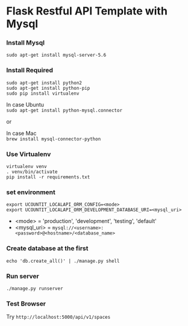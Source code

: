 # Flask Restful API Template with Mysql

### Install Mysql

`sudo apt-get install mysql-server-5.6`


### Install Required

```
sudo apt-get install python2
sudo apt-get install python-pip
sudo pip install virtualenv
```

In case Ubuntu  
`sudo apt-get install python-mysql.connector`

or 

In case Mac  
`brew install mysql-connector-python`


### Use Virtualenv

```
virtualenv venv
. venv/bin/activate
pip install -r requirements.txt
```


### set environment

```
export UCOUNTIT_LOCALAPI_ORM_CONFIG=<mode>
export UCOUNTIT_LOCALAPI_ORM_DEVELOPMENT_DATABASE_URI=<mysql_uri>
```
* \<mode\> = 'production', 'development', 'testing', 'default'
* \<mysql_uri\> = `mysql://<username>:<password>@<hostname>/<database_name>`



### Create database at the first

`echo 'db.create_all()' | ./manage.py shell`


### Run server

`./manage.py runserver`


### Test Browser

Try `http://localhost:5000/api/v1/spaces`
